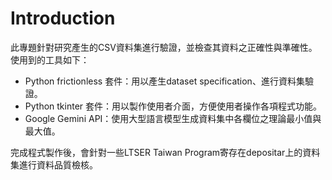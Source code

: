 # Introduction

此專題針對研究產生的CSV資料集進行驗證，並檢查其資料之正確性與準確性。使用到的工具如下：
- Python frictionless 套件：用以產生dataset specification、進行資料集驗證。
- Python tkinter 套件：用以製作使用者介面，方便使用者操作各項程式功能。
- Google Gemini API：使用大型語言模型生成資料集中各欄位之理論最小值與最大值。

完成程式製作後，會針對一些LTSER Taiwan Program寄存在depositar上的資料集進行資料品質檢核。


```{tableofcontents}
```
